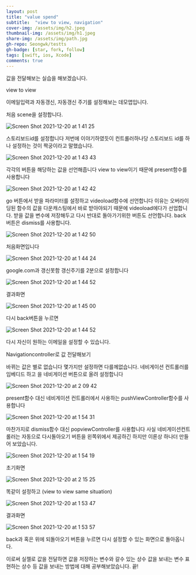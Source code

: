 ```yaml
---
layout: post
title: "value spend" 
subtitle:  "view to view, navigation"
cover-img: /assets/img/h2.jpeg
thumbnail-img: /assets/img/h1.jpeg
share-img: /assets/img/path.jpg
gh-repo: Seongwk/testts
gh-badge: [star, fork, follow]
tags: [swift, ios, Xcode]
comments: true
---
```



값을 전달해보는 실습을 해보겠습니다.

view to view

이메일입력과 자동갱신, 자동갱신 주기를 설정해보는 데모앱입니다.

처음 scene을 설정합니다.

![Screen Shot 2021-12-20 at 1 41 25](https://user-images.githubusercontent.com/40172001/146683688-722b7b7d-fd0d-44d3-99f6-6ef3e9a3e912.png)

스토리보드id를 설정합니다 저번에 이야기하였듯이 컨트롤러하나당 스토리보드 id를 하나 설정하는 것이 짝궁이라고 말했습니다.

![Screen Shot 2021-12-20 at 1 43 43](https://user-images.githubusercontent.com/40172001/146683706-e3e7fd8a-ed57-487d-a6f3-12f4886c7453.png)

각각의 버튼을 해당하는 값을 선언해줍니다 view to view이기 때문에 present함수를 사용합니다

![Screen Shot 2021-12-20 at 1 42 42](https://user-images.githubusercontent.com/40172001/146683766-3b191c1e-1579-4176-b9b9-f036041dd746.png)

go 버튼에서 받을 파라미터를 설정하고 videoload함수에 선언합니다 이유는 오버라이딩된 함수의 값을 다운캐스팅에서 바로 받아야되기 때문에 videoload에다가 선업합니다.
받을 값을 변수에 저장해두고 다시 반대로 돌아가기위한 버튼도 선언합니다.
back버튼은 dismiss를 사용합니다.

![Screen Shot 2021-12-20 at 1 42 50](https://user-images.githubusercontent.com/40172001/146683794-85f182c6-8f6f-4d85-b8c1-a0465adf5633.png)

처음화면입니다

![Screen Shot 2021-12-20 at 1 44 24](https://user-images.githubusercontent.com/40172001/146683896-91b4eb7e-ee64-4dc1-a51f-1b7b3cec1be5.png)

google.com과 갱신못함 갱신주기를 2분으로 설정합니다

![Screen Shot 2021-12-20 at 1 44 52](https://user-images.githubusercontent.com/40172001/146683936-83d8ac1f-473a-4c21-9629-96faf3e62c7d.png)

결과화면

![Screen Shot 2021-12-20 at 1 45 00](https://user-images.githubusercontent.com/40172001/146683951-f8bf775e-4255-4da8-b26b-a932885d744d.png)

다시 back버튼을 누르면

![Screen Shot 2021-12-20 at 1 44 52](https://user-images.githubusercontent.com/40172001/146683959-94259cce-d5e5-485f-a45b-906cc802714f.png)

다시 자신이 원하는 이메일을 설정할 수 있습니다.

Navigationcontroller로 값 전달해보기

바뀌는 값은 별로 없습니다 몇가지만 설정하면 다를께없습니다.
네비게이션 컨트롤러를 임베디드 하고 을 네비게이션 버튼으로 올려 설정합니다

![Screen Shot 2021-12-20 at 2 09 42](https://user-images.githubusercontent.com/40172001/146684034-44f56d7a-64ea-4afd-aa6f-f399a7c610c8.png)

present함수 대신 네비게이션 컨트롤러에서 사용하는 pushViewController함수를 사용합니다

![Screen Shot 2021-12-20 at 1 54 31](https://user-images.githubusercontent.com/40172001/146684048-d8c0c042-6c7c-41b6-93ef-6ed0f9f7bdc8.png)

마찬가지로 dismiss함수 대신 popviewController를 사용합니다 사실 네비게이션컨트롤러는 자동으로 다시돌아오기 버튼을 왼쪽위에서 제공하긴 하지만 이론상 하나더 만들어 보았습니다.

![Screen Shot 2021-12-20 at 1 54 19](https://user-images.githubusercontent.com/40172001/146684122-169bd706-8b5c-45e8-ac09-bb97f8c92102.png)

초기화면

![Screen Shot 2021-12-20 at 2 15 25](https://user-images.githubusercontent.com/40172001/146684217-ff2a7f40-923e-4d1d-89dd-58397de599d3.png)


똑같이 설정하고 (view to view same situation)


![Screen Shot 2021-12-20 at 1 53 47](https://user-images.githubusercontent.com/40172001/146684223-287a6ad3-1483-4dd8-882c-f0a5fabd5154.png)

결과화면

![Screen Shot 2021-12-20 at 1 53 57](https://user-images.githubusercontent.com/40172001/146684235-fb14a3f5-0484-4043-a3aa-fa888b83ea51.png)

back과 혹은 위에 되돌아오기 버튼을 누르면 다시 설정할 수 있는 화면으로 돌아옵니다.

이로써 실젤로 값을 전달하면 값을 저장하는 변수와 갈수 있는 상수 값을 보내는 변수 표현하는 상수 등 값을 보내는 방법에 대해 공부해보았습니다.
끝!


